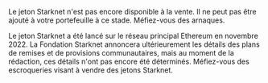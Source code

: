 Le jeton Starknet n'est pas encore disponible à la vente. Il ne peut pas être ajouté à votre portefeuille à ce stade. Méfiez-vous des arnaques.

Le jeton Starknet a été lancé sur le réseau principal Ethereum en novembre 2022. La Fondation Starknet annoncera ultérieurement les détails des plans de remises et de provisions communautaires, mais au moment de la rédaction, ces détails n'ont pas encore été déterminés. Méfiez-vous des escroqueries visant à vendre des jetons Starknet.